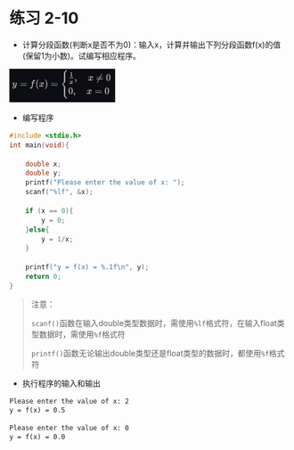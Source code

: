 # 练习 2-10
- 计算分段函数(判断x是否不为0)：输入x，计算并输出下列分段函数f(x)的值(保留1为小数)。试编写相应程序。
<!-- $$
y=f(x)=
\begin{cases}
\frac{1}{x},\quad x \neq 0\\
0, \quad x = 0
\end{cases}
\tag{1}
$$ -->
![alt text](2-10.png)

- 编写程序
```c
#include <stdio.h>
int main(void){
    
    double x;
    double y;
    printf("Please enter the value of x: ");
    scanf("%lf", &x);

    if (x == 0){
        y = 0;
    }else{
        y = 1/x;
    }

    printf("y = f(x) = %.1f\n", y);
    return 0;
}
```
> 注意：
> 
> `scanf()`函数在输入double类型数据时，需使用`%lf`格式符，在输入float类型数据时，需使用`%f`格式符
> 
> `printf()`函数无论输出double类型还是float类型的数据时，都使用`%f`格式符

- 执行程序的输入和输出
```shell
Please enter the value of x: 2
y = f(x) = 0.5

Please enter the value of x: 0
y = f(x) = 0.0
```
